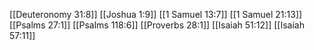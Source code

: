 [[Deuteronomy 31:8]]
[[Joshua 1:9]]
[[1 Samuel 13:7]]
[[1 Samuel 21:13]]
[[Psalms 27:1]]
[[Psalms 118:6]]
[[Proverbs 28:1]]
[[Isaiah 51:12]]
[[Isaiah 57:11]]
